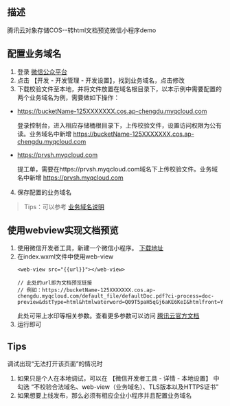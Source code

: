 
## 描述

腾讯云对象存储COS--转html文档预览微信小程序demo

## 配置业务域名

1. 登录 [微信公众平台](https://mp.weixin.qq.com)
2. 点击 【开发 - 开发管理 - 开发设置】，找到业务域名，点击修改
3. 下载校验文件至本地，并将文件放置在域名根目录下，以本示例中需要配置的两个业务域名为例，需要做如下操作：
- https://bucketName-125XXXXXXX.cos.ap-chengdu.myqcloud.com
   
    登录控制台，进入相应存储桶根目录下，上传校验文件，设置访问权限为公有读。业务域名中新增 https://bucketName-125XXXXXXX.cos.ap-chengdu.myqcloud.com
   
- https://prvsh.myqcloud.com

   提工单，需要在https://prvsh.myqcloud.com域名下上传校验文件。业务域名中新增 https://prvsh.myqcloud.com

4. 保存配置的业务域名
> Tips：可以参考 [业务域名说明](https://developers.weixin.qq.com/miniprogram/dev/framework/ability/domain.html)

## 使用webview实现文档预览

1. 使用微信开发者工具，新建一个微信小程序。 [下载地址](https://developers.weixin.qq.com/miniprogram/dev/devtools/download.html)
2. 在index.wxml文件中使用web-view
    ```
    <web-view src="{{url}}"></web-view>
   
   // 此处的url即为文档预览链接
   // 例如：https://bucketName-125XXXXXXX.cos.ap-chengdu.myqcloud.com/default_file/defaultDoc.pdf?ci-process=doc-preview&dstType=html&htmlwaterword=Q09T5paH5qGj6aKE6KeI&htmlfront=Ym9sZCAxOHB4IFNlcmlm&htmlrotate=30&htmlhorizontal=100&htmlvertical=80
    ```
    此处可带上水印等相关参数。查看更多参数可以访问 [腾讯云官方文档](https://cloud.tencent.com/document/product/460/52518)
3. 运行即可

## Tips

调试出现“无法打开该页面”的情况时
1. 如果只是个人在本地调试，可以在 【微信开发者工具 - 详情 - 本地设置】 中勾选 “不校验合法域名、web-view（业务域名）、TLS版本以及HTTPS证书”
2. 如果想要上线发布，那么必须有相应企业小程序并且配置业务域名
